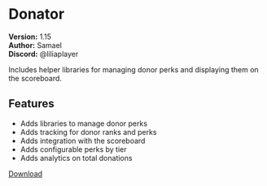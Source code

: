 # Donator

**Version:** 1.15  
**Author:** Samael  
**Discord:** @liliaplayer  

Includes helper libraries for managing donor perks and displaying them on the scoreboard.

## Features

- Adds libraries to manage donor perks
- Adds tracking for donor ranks and perks
- Adds integration with the scoreboard
- Adds configurable perks by tier
- Adds analytics on total donations

[Download](https://github.com/LiliaFramework/Modules/raw/refs/heads/gh-pages/donator.zip)
